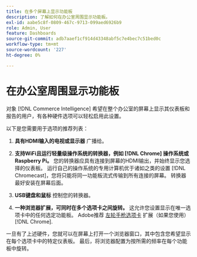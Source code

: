 ```yaml
---
title: 在多个屏幕上显示功能板
description: 了解如何在办公室周围显示功能板。
exl-id: aabe5c8f-0809-467c-9713-099aed6926b9
role: Admin, User
feature: Dashboards
source-git-commit: adb7aaef1cf914d43348abf5c7e4bec7c51bed0c
workflow-type: tm+mt
source-wordcount: '227'
ht-degree: 0%

---
```


# 在办公室周围显示功能板

对象 [!DNL Commerce Intelligence] 希望在整个办公室的屏幕上显示其仪表板和报告的用户，有各种硬件选项可以轻松启用此设置。

以下是您需要用于选项的推荐列表：

1. **具有HDMI输入的电视或显示器** 广播给。

1. **支持WiFi且运行轻量级操作系统的转换器，例如 [!DNL Chrome] 操作系统或Raspberry Pi。** 您的转换器应具有连接到屏幕的HDMI输出，并始终显示您选择的仪表板。 运行自己的操作系统的专用计算机优于诸如之类的设置 [!DNL Chromecast]，您将只能将同一功能板流式传输到所有连接的屏幕。 转换器最好安装在屏幕后面。

1. **USB键盘和鼠标** 控制您的转换器。

1. **一种浏览器扩展，可同时在多个选项卡之间旋转。** 这允许您设置显示在唯一选项卡中的任何选定功能板。 Adobe推荐 [左轮手枪选项卡](https://chrome.google.com/webstore/detail/revolver-tabs/dlknooajieciikpedpldejhhijacnbda?hl=en) 扩展（如果您使用） [!DNL Chrome].

一旦有了上述硬件，您就可以在屏幕上打开一个浏览器窗口，其中包含您希望显示在每个选项卡中的特定仪表板。 最后，将浏览器配置为按所需的频率在每个功能板中旋转。
